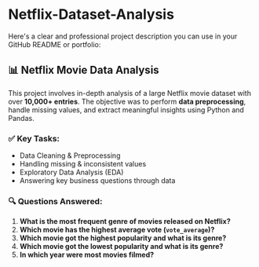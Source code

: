 # Netflix-Dataset-Analysis
Here's a clear and professional project description you can use in your GitHub README or portfolio:

## 📊 Netflix Movie Data Analysis

This project involves in-depth analysis of a large Netflix movie dataset with over **10,000+ entries**. The objective was to perform **data preprocessing**, handle missing values, and extract meaningful insights using Python and Pandas.

### ✅ Key Tasks:

* Data Cleaning & Preprocessing
* Handling missing & inconsistent values
* Exploratory Data Analysis (EDA)
* Answering key business questions through data

### 🔍 Questions Answered:

1. **What is the most frequent genre of movies released on Netflix?**
2. **Which movie has the highest average vote (`vote_average`)?**
3. **Which movie got the highest popularity and what is its genre?**
4. **Which movie got the lowest popularity and what is its genre?**
5. **In which year were most movies filmed?**
